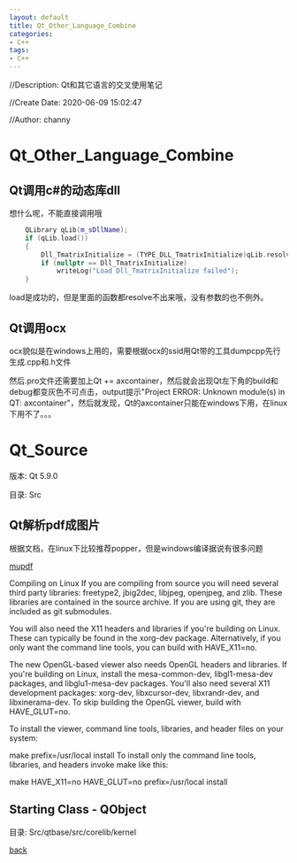 ```yaml
---
layout: default
title: Qt_Other_Language_Combine
categories:
- C++
tags:
- C++
---
```

//Description: Qt和其它语言的交叉使用笔记

//Create Date: 2020-06-09 15:02:47

//Author: channy

# Qt_Other_Language_Combine

## Qt调用c#的动态库dll

想什么呢，不能直接调用哦

```c++
    QLibrary qLib(m_sDllName);
    if (qLib.load())
    {
        Dll_TmatrixInitialize = (TYPE_DLL_TmatrixInitialize)qLib.resolve    ("TmatrixInitialize");
        if (nullptr == Dll_TmatrixInitialize)
            writeLog("Load Dll_TmatrixInitialize failed");
    }
```

load是成功的，但是里面的函数都resolve不出来哦，没有参数的也不例外。

## Qt调用ocx

ocx貌似是在windows上用的，需要根据ocx的ssid用Qt带的工具dumpcpp先行生成.cpp和.h文件

然后.pro文件还需要加上Qt += axcontainer，然后就会出现Qt左下角的build和debug都变灰色不可点击，output提示"Project ERROR: Unknown module(s) in QT: axcontainer"，然后就发现，Qt的axcontainer只能在windows下用，在linux下用不了。。。

# Qt_Source

版本: Qt 5.9.0

目录: Src

## Qt解析pdf成图片

根据文档，在linux下比较推荐popper，但是windows编译据说有很多问题

[mupdf](https://mupdf.com/docs/building.html)

Compiling on Linux
If you are compiling from source you will need several third party libraries: freetype2, jbig2dec, libjpeg, openjpeg, and zlib. These libraries are contained in the source archive. If you are using git, they are included as git submodules.

You will also need the X11 headers and libraries if you're building on Linux. These can typically be found in the xorg-dev package. Alternatively, if you only want the command line tools, you can build with HAVE_X11=no.

The new OpenGL-based viewer also needs OpenGL headers and libraries. If you're building on Linux, install the mesa-common-dev, libgl1-mesa-dev packages, and libglu1-mesa-dev packages. You'll also need several X11 development packages: xorg-dev, libxcursor-dev, libxrandr-dev, and libxinerama-dev. To skip building the OpenGL viewer, build with HAVE_GLUT=no.

To install the viewer, command line tools, libraries, and header files on your system:

make prefix=/usr/local install
To install only the command line tools, libraries, and headers invoke make like this:

make HAVE_X11=no HAVE_GLUT=no prefix=/usr/local install

## Starting Class - QObject

目录: Src/qtbase/src/corelib/kernel



[back](/)

